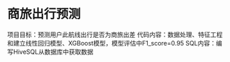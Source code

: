 # 商旅出行预测
项目目标：预测用户此航线出行是否为商旅出差
代码内容：数据处理、特征工程和建立线性回归模型、XGBoost模型，模型评估中F1_score=0.95
SQL内容：编写HiveSQL从数据库中获取数据
